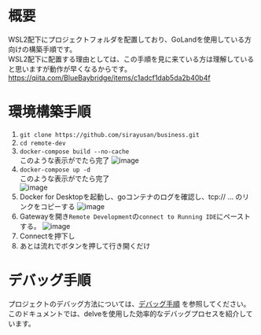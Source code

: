 # 概要
WSL2配下にプロジェクトフォルダを配置しており、GoLandを使用している方向けの構築手順です。  
WSL2配下に配置する理由としては、この手順を見に来ている方は理解していると思いますが動作が早くなるからです。  
https://qiita.com/BlueBaybridge/items/c1adcf1dab5da2b40b4f 
# 環境構築手順
1. `git clone https://github.com/sirayusan/business.git`
2. `cd remote-dev`
3. `docker-compose build --no-cache`  
このような表示がでたら完了 
![image](https://github.com/sirayusan/business/assets/73060776/36d6b237-4d8e-4b06-8498-2354a371eef0)
4. `docker-compose up -d`  
このような表示がでたら完了  
![image](https://github.com/sirayusan/business/assets/73060776/15593eb2-75b2-4abe-a575-1fce15fd1091)
5. Docker for Desktopを起動し、goコンテナのログを確認し、tcp:// … のリンクをコピーする
![image](https://github.com/sirayusan/business/assets/73060776/3b1a7e6f-6208-432a-aaba-b35856388c77)
6. Gatewayを開き`Remote Development`の`connect to Running IDE`にペーストする。
![image](https://github.com/sirayusan/business/assets/73060776/86afc3ff-270c-4a86-bb3f-dd15859c9bf8)
7. Connectを押下し  
8. あとは流れでボタンを押して行き開くだけ
# デバッグ手順
プロジェクトのデバッグ方法については、[デバッグ手順](./debug.md) を参照してください。このドキュメントでは、delveを使用した効率的なデバッグプロセスを紹介しています。

